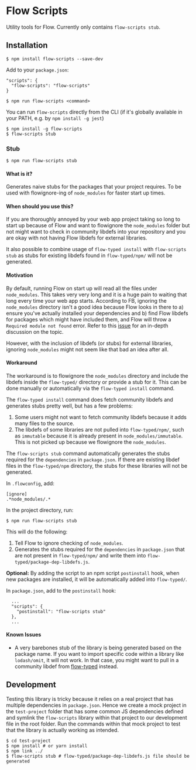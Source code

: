 # Flow Scripts

Utility tools for Flow. Currently only contains `flow-scripts stub`.

## Installation

```
$ npm install flow-scripts --save-dev
```

Add to your `package.json`:

```
"scripts": {
  "flow-scripts": "flow-scripts"
}
```

```
$ npm run flow-scripts <command>
```

You can run `flow-scripts` directly from the CLI (if it's globally available in your PATH, e.g. by `npm install -g jest`)

```
$ npm install -g flow-scripts
$ flow-scripts stub
```

### Stub

```
$ npm run flow-scripts stub
```

#### What is it?

Generates naive stubs for the packages that your project requires. To be used with flowignore-ing of `node_modules` for faster start up times.

#### When should you use this?

If you are thoroughly annoyed by your web app project taking so long to start up because of Flow and want to flowignore the `node_modules` folder but not might want to check in community libdefs into your repository and you are okay with not having Flow libdefs for external libraries.

It also possible to combine usage of `flow-typed install` with `flow-scripts stub` as stubs for existing libdefs found in `flow-typed/npm/` will not be generated.

#### Motivation

By default, running Flow on start up will read all the files under `node_modules`. This takes very very long and it is a huge pain to waiting that long every time your web app starts. According to FB, ignoring the `node_modules` directory isn't a good idea because Flow looks in there to a) ensure you've actually installed your dependencies and b) find Flow libdefs for packages which might have included them, and Flow will throw a `Required module not found` error. Refer to this [issue](https://github.com/facebook/flow/issues/869) for an in-depth discussion on the topic.

However, with the inclusion of libdefs (or stubs) for external libraries, ignoring `node_modules` might not seem like that bad an idea after all.

#### Workaround

The workaround is to flowignore the `node_modules` directory and include the libdefs inside the `flow-typed/` directory or provide a stub for it. This can be done manually or automatically via the `flow-typed install` command.

The `flow-typed install` command does fetch community libdefs and generates stubs pretty well, but has a few problems:

1. Some users might not want to fetch community libdefs because it adds many files to the source.
2. The libdefs of some libraries are not pulled into `flow-typed/npm/`, such as `immutable` because it is already present in `node_modules/immutable`. This is not picked up because we flowignore the `node_modules`.

The `flow-scripts stub` command automatically generates the stubs required for the `dependencies` in `package.json`. If there are existing libdef files in the `flow-typed/npm` directory, the stubs for these libraries will not be generated.

In `.flowconfig`, add:

```
[ignore]
.*node_modules/.*
```

In the project directory, run:

```
$ npm run flow-scripts stub
```

This will do the following:

1. Tell Flow to ignore checking of `node_modules`.
2. Generates the stubs required for the `dependencies` in `package.json` that are not present in `flow-typed/npm/` and write them into `flow-typed/package-dep-libdefs.js`.

**Optional:** By adding the script to an npm script `postinstall` hook, when new packages are installed, it will be automatically added into `flow-typed/`.

In `package.json`, add to the `postinstall` hook:

```
  ...
  "scripts": {
    "postinstall": "flow-scripts stub"
  },
  ...
```

#### Known Issues

- A very barebones stub of the library is being generated based on the package name. If you want to import specific code within a library like `lodash/omit`, it will not work. In that case, you might want to pull in a community libdef from [flow-typed](https://github.com/flowtype/flow-typed) instead.

## Development

Testing this library is tricky because it relies on a real project that has multiple dependencies in `package.json`. Hence we create a mock project in the `test-project` folder that has some common JS dependencies defined and symlink the `flow-scripts` library within that project to our development file in the root folder. Run the commands within that mock project to test that the library is actually working as intended.

```
$ cd test-project
$ npm install # or yarn install
$ npm link ../
$ flow-scripts stub # flow-typed/package-dep-libdefs.js file should be generated
```
